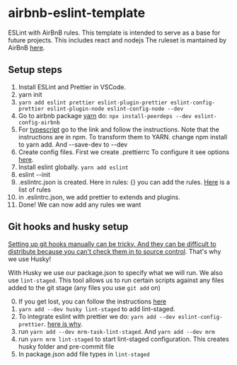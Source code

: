 # airbnb-eslint-template

ESLint with AirBnB rules. This template is intended to serve as a base for future projects.
This includes react and nodejs
The ruleset is mantained by AirBnB [here](https://github.com/airbnb/javascript).

## Setup steps

1. Install ESLint and Prettier in VSCode.
2. yarn init
3. `yarn add eslint prettier eslint-plugin-prettier eslint-config-prettier eslint-plugin-node eslint-config-node --dev`
4. Go to airbnb package [yarn](https://yarnpkg.com/package/eslint-config-airbnb) do: `npx install-peerdeps --dev eslint-config-airbnb`
5. For [typescript](https://yarnpkg.com/package/eslint-config-airbnb-typescript) go to the link and follow the instructions. Note that the instructions are in npm. To transform them to YARN. change npm install to yarn add. And --save-dev to --dev
6. Create config files. First we create .prettierrc To configure it see options [here](https://prettier.io/docs/en/options.html).
7. Install eslint globally. `yarn add eslint`
8. eslint --init
9. .eslintrc.json is created. Here in rules: {} you can add the rules. [Here](https://eslint.org/docs/rules/) is a list of rules
10. in .eslintrc.json, we add prettier to extends and plugins.
11. Done! We can now add any rules we want

## Git hooks and husky setup

[Setting up git hooks manually can be tricky. And they can be difficult to distribute because you can't check them in to source control](youtube.com/watch?v=oLxuu7kBZWg#t=300s). That's why we use Husky!

With Husky we use our package.json to specify what we will run.
We also use `lint-staged`. This tool allows us to run certain scripts against any files added to the git stage (any files you use `git add` on)

0. If you get lost, you can follow the instructions [here](https://www.youtube.com/watch?v=C7D4nMvbdFQ)
1. `yarn add --dev husky lint-staged` to add lint-staged.
2. To integrate eslint with prettier we do: `yarn add --dev eslint-config-prettier`. [here is why](https://prettier.io/docs/en/integrating-with-linters.html).
3. run `yarn add --dev mrm-task-lint-staged`. And `yarn add --dev mrm`
4. run `yarn mrm lint-staged` to start lint-staged configuration. This creates husky folder and pre-commit file
5. In package.json add file types in `lint-staged`

